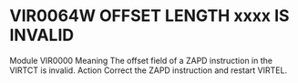 # VIR0064W OFFSET LENGTH xxxx IS INVALID
Module
    	VIR0000
Meaning
    The offset field of a ZAPD instruction in the VIRTCT is invalid.
Action
    Correct the ZAPD instruction and restart VIRTEL.
